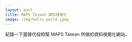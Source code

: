 ```yaml
---
layout: post
title: MAPS Taiwan 資料視覺化
image: /img/hello_world.jpeg
---
```


紀錄一下當替代役時幫 MAPS Taiwan 所做的資料視覺化網站。
